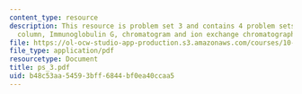 ```yaml
---
content_type: resource
description: This resource is problem set 3 and contains 4 problem sets on chromatography
  column, Immunoglobulin G, chromatogram and ion exchange chromatography.
file: https://ol-ocw-studio-app-production.s3.amazonaws.com/courses/10-445-separation-processes-for-biochemical-products-summer-2005/b48c53aa54593bff6844bf0ea40ccaa5_ps_3.pdf
file_type: application/pdf
resourcetype: Document
title: ps_3.pdf
uid: b48c53aa-5459-3bff-6844-bf0ea40ccaa5
---
```

